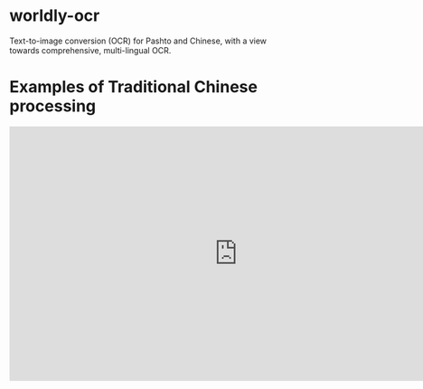 # worldly-ocr
Text-to-image conversion (OCR) for Pashto and Chinese, with a view towards comprehensive, multi-lingual OCR.


# Examples of Traditional Chinese processing

<iframe width="806" height="450" src="https://www.youtube.com/embed/2VHX5HnZHaY" frameborder="0" allow="accelerometer; autoplay; encrypted-media; gyroscope; picture-in-picture" allowfullscreen></iframe>